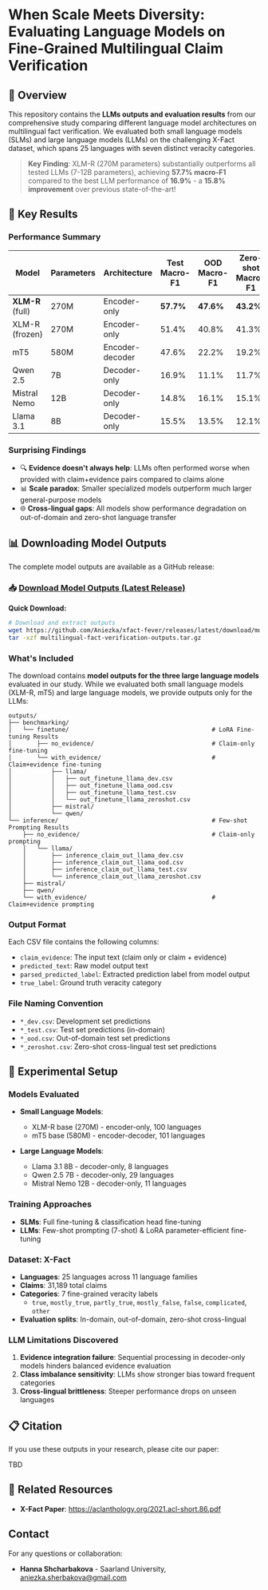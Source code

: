 # When Scale Meets Diversity: Evaluating Language Models on Fine-Grained Multilingual Claim Verification

## 📄 Overview

This repository contains the **LLMs outputs and evaluation results** from our comprehensive study comparing different language model architectures on multilingual fact verification. We evaluated both small language models (SLMs) and large language models (LLMs) on the challenging X-Fact dataset, which spans 25 languages with seven distinct veracity categories.

> **Key Finding**: XLM-R (270M parameters) substantially outperforms all tested LLMs (7-12B parameters), achieving **57.7% macro-F1** compared to the best LLM performance of **16.9%** - a **15.8% improvement** over previous state-of-the-art!

## 🎯 Key Results

### Performance Summary
| Model | Parameters | Architecture | Test Macro-F1 | OOD Macro-F1 | Zero-shot Macro-F1 |
|-------|------------|--------------|---------------|--------------|-------------------|
| **XLM-R** (full) | 270M | Encoder-only | **57.7%** | **47.6%** | **43.2%** |
| XLM-R (frozen) | 270M | Encoder-only | 51.4% | 40.8% | 41.3% |
| mT5 | 580M | Encoder-decoder | 47.6% | 22.2% | 19.2% |
| Qwen 2.5 | 7B | Decoder-only | 16.9% | 11.1% | 11.7% |
| Mistral Nemo | 12B | Decoder-only | 14.8% | 16.1% | 15.1% |
| Llama 3.1 | 8B | Decoder-only | 15.5% | 13.5% | 12.1% |

### Surprising Findings
- 🔍 **Evidence doesn't always help**: LLMs often performed worse when provided with claim+evidence pairs compared to claims alone
- 📊 **Scale paradox**: Smaller specialized models outperform much larger general-purpose models
- 🌐 **Cross-lingual gaps**: All models show performance degradation on out-of-domain and zero-shot language transfer

## 📊 Downloading Model Outputs

The complete model outputs are available as a GitHub release:

### 📥 [Download Model Outputs (Latest Release)](../../releases/latest)

**Quick Download:**
```bash
# Download and extract outputs
wget https://github.com/Aniezka/xfact-fever/releases/latest/download/multilingual-fact-verification-outputs.tar.gz
tar -xzf multilingual-fact-verification-outputs.tar.gz
```

### What's Included

The download contains **model outputs for the three large language models** evaluated in our study. While we evaluated both small language models (XLM-R, mT5) and large language models, we provide outputs only for the LLMs:

```
outputs/
├── benchmarking/
│   └── finetune/                                        # LoRA Fine-tuning Results
│       ├── no_evidence/                                 # Claim-only fine-tuning
│       └── with_evidence/                               # Claim+evidence fine-tuning
│           ├── llama/
│           │   ├── out_finetune_llama_dev.csv
│           │   ├── out_finetune_llama_ood.csv
│           │   ├── out_finetune_llama_test.csv
│           │   └── out_finetune_llama_zeroshot.csv
│           ├── mistral/
│           └── qwen/
└── inference/                                           # Few-shot Prompting Results
    ├── no_evidence/                                     # Claim-only prompting
    │   └── llama/
    │       ├── inference_claim_out_llama_dev.csv
    │       ├── inference_claim_out_llama_ood.csv
    │       ├── inference_claim_out_llama_test.csv
    │       └── inference_claim_out_llama_zeroshot.csv
    ├── mistral/
    ├── qwen/
    └── with_evidence/                                   # Claim+evidence prompting
```

### Output Format
Each CSV file contains the following columns:
- `claim_evidence`: The input text (claim only or claim + evidence)
- `predicted_text`: Raw model output text
- `parsed_predicted_label`: Extracted prediction label from model output
- `true_label`: Ground truth veracity category

### File Naming Convention
- `*_dev.csv`: Development set predictions
- `*_test.csv`: Test set predictions (in-domain)
- `*_ood.csv`: Out-of-domain test set predictions
- `*_zeroshot.csv`: Zero-shot cross-lingual test set predictions

## 🔬 Experimental Setup

### Models Evaluated
- **Small Language Models**:
  - XLM-R base (270M) - encoder-only, 100 languages
  - mT5 base (580M) - encoder-decoder, 101 languages

- **Large Language Models**:
  - Llama 3.1 8B - decoder-only, 8 languages
  - Qwen 2.5 7B - decoder-only, 29 languages  
  - Mistral Nemo 12B - decoder-only, 11 languages

### Training Approaches
- **SLMs**: Full fine-tuning & classification head fine-tuning
- **LLMs**: Few-shot prompting (7-shot) & LoRA parameter-efficient fine-tuning

### Dataset: X-Fact
- **Languages**: 25 languages across 11 language families
- **Claims**: 31,189 total claims
- **Categories**: 7 fine-grained veracity labels
  - `true`, `mostly_true`, `partly_true`, `mostly_false`, `false`, `complicated`, `other`
- **Evaluation splits**: In-domain, out-of-domain, zero-shot cross-lingual

### LLM Limitations Discovered
1. **Evidence integration failure**: Sequential processing in decoder-only models hinders balanced evidence evaluation
2. **Class imbalance sensitivity**: LLMs show stronger bias toward frequent categories
3. **Cross-lingual brittleness**: Steeper performance drops on unseen languages

## 📋 Citation

If you use these outputs in your research, please cite our paper:

TBD

## 🔗 Related Resources

- **X-Fact Paper**: https://aclanthology.org/2021.acl-short.86.pdf

## Contact

For any questions or collaboration:
- **Hanna Shcharbakova** - Saarland University, aniezka.sherbakova@gmail.com
